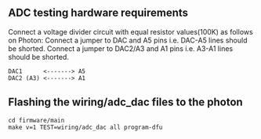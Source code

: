 ADC testing hardware requirements
---------------------------------

Connect a voltage divider circuit with equal resistor values(100K) as follows on Photon:
Connect a jumper to DAC and A5 pins i.e. DAC-A5 lines should be shorted.
Connect a jumper to DAC2/A3 and A1 pins i.e. A3-A1 lines should be shorted.

```none
DAC1      <-------> A5
DAC2 (A3) <-------> A1

```

Flashing the wiring/adc_dac files to the photon
-----------------------------------------------

```none
cd firmware/main
make v=1 TEST=wiring/adc_dac all program-dfu
```
